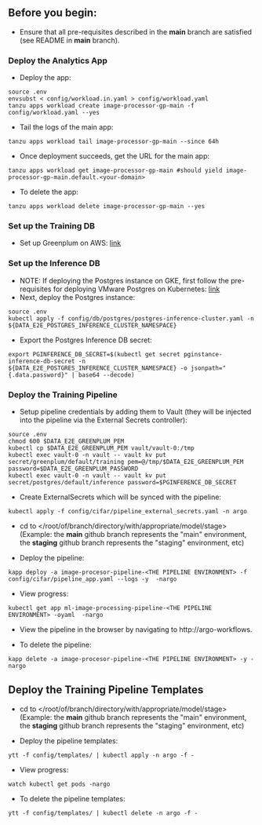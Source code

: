 ## Before you begin:
* Ensure that all pre-requisites described in the **main** branch are satisfied (see README in **main** branch).

### Deploy the Analytics App

* Deploy the app:
```
source .env
envsubst < config/workload.in.yaml > config/workload.yaml
tanzu apps workload create image-processor-gp-main -f config/workload.yaml --yes
```

* Tail the logs of the main app:
```
tanzu apps workload tail image-processor-gp-main --since 64h
```

* Once deployment succeeds, get the URL for the main app:
```
tanzu apps workload get image-processor-gp-main #should yield image-processor-gp-main.default.<your-domain>
```

* To delete the app:
```
tanzu apps workload delete image-processor-gp-main --yes
```

### Set up the Training DB

* Set up Greenplum on AWS: <a href="https://aws.amazon.com/blogs/apn/vmware-greenplum-on-aws-parallel-postgres-for-enterprise-analytics-at-scale/" target="_blank">link</a>

### Set up the Inference DB
* NOTE: If deploying the Postgres instance on GKE, first follow the pre-requisites for deploying VMware Postgres on Kubernetes: <a href="https://docs.vmware.com/en/VMware-SQL-with-Postgres-for-Kubernetes/1.5/vmware-postgres-k8s/GUID-prepare-gke.html" target="_blank">link</a>
* Next, deploy the Postgres instance:
```
source .env
kubectl apply -f config/db/postgres/postgres-inference-cluster.yaml -n ${DATA_E2E_POSTGRES_INFERENCE_CLUSTER_NAMESPACE}
```

* Export the Postgres Inference DB secret:
```
export PGINFERENCE_DB_SECRET=$(kubectl get secret pginstance-inference-db-secret -n ${DATA_E2E_POSTGRES_INFERENCE_CLUSTER_NAMESPACE} -o jsonpath="{.data.password}" | base64 --decode)
```

### Deploy the Training Pipeline
* Setup pipeline credentials by adding them to Vault (they will be injected into the pipeline via the External Secrets controller):
```
source .env
chmod 600 $DATA_E2E_GREENPLUM_PEM
kubectl cp $DATA_E2E_GREENPLUM_PEM vault/vault-0:/tmp
kubectl exec vault-0 -n vault -- vault kv put secret/greenplum/default/training pem=@/tmp/$DATA_E2E_GREENPLUM_PEM password=$DATA_E2E_GREENPLUM_PASSWORD
kubectl exec vault-0 -n vault -- vault kv put secret/postgres/default/inference password=$PGINFERENCE_DB_SECRET
```

* Create ExternalSecrets which will be synced with the pipeline:
```
kubectl apply -f config/cifar/pipeline_external_secrets.yaml -n argo
```

* cd to </root/of/branch/directory/with/appropriate/model/stage> 
(Example: the **main** github branch represents the "main" environment, the **staging** github branch represents the "staging" environment, etc)

* Deploy the pipeline:
```
kapp deploy -a image-procesor-pipeline-<THE PIPELINE ENVIRONMENT> -f config/cifar/pipeline_app.yaml --logs -y  -nargo
```

* View progress:
```
kubectl get app ml-image-processing-pipeline-<THE PIPELINE ENVIRONMENT> -oyaml  -nargo
```

* View the pipeline in the browser by navigating to http://argo-workflows.<your-domain-name>

* To delete the pipeline:
```
kapp delete -a image-procesor-pipeline-<THE PIPELINE ENVIRONMENT> -y -nargo
```

## Deploy the Training Pipeline Templates
* cd to </root/of/branch/directory/with/appropriate/model/stage>
  (Example: the **main** github branch represents the "main" environment, the **staging** github branch represents the "staging" environment, etc)

* Deploy the pipeline templates:
```
ytt -f config/templates/ | kubectl apply -n argo -f -
```

* View progress:
```
watch kubectl get pods -nargo
```

* To delete the pipeline templates:
```
ytt -f config/templates/ | kubectl delete -n argo -f -
```
